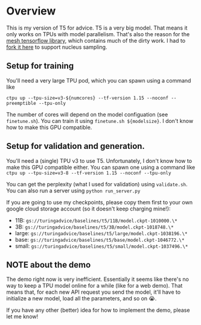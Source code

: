 # Overview

This is my version of T5 for advice. T5 is a very big model. That means it only works on TPUs with model parallelism. That's also the reason for the [mesh tensorflow library](https://github.com/tensorflow/mesh), which contains much of the dirty work. I had to [fork it here](https://github.com/rowanz/mesh) to support nucleus sampling.

## Setup for training
You'll need a very large TPU pod, which you can spawn using a command like

```
ctpu up --tpu-size=v3-${numcores} --tf-version 1.15 --noconf --preemptible --tpu-only
```
The number of cores will depend on the model configuation (see `finetune.sh`). You can train it using `finetune.sh ${modelsize}`.  I don't know how to make this GPU compatible.

## Setup for validation and generation.

You'll need a (single) TPU v3 to use T5. Unfortunately, I don't know how to make this GPU compatible either. You can spawn one using a command like
`ctpu up --tpu-size=v3-8 --tf-version 1.15 --noconf --tpu-only`

You can get the perplexity (what I used for validation) using `validate.sh`. You can also run a server using `python run_server.py`

If you are going to use my checkpoints, please copy them first to your own google cloud storage account (so it doesn't keep charging mine!):

*   11B: `gs://turingadvice/baselines/t5/11B/model.ckpt-1010000.\*`
*    3B: `gs://turingadvice/baselines/t5/3B/model.ckpt-1018748.\*`
* large: `gs://turingadvice/baselines/t5/large/model.ckpt-1038196.\*`
*  base: `gs://turingadvice/baselines/t5/base/model.ckpt-1046772.\*`
* small: `gs://turingadvice/baselines/t5/small/model.ckpt-1037496.\*`

## NOTE about the demo

The demo right now is very inefficient. Essentially it seems like there's no way to keep a TPU model online for a while (like for a web demo). That means that, for each new API request you send the model, it'll have to initialize a new model, load all the parameters, and so on :sob:.

If you have any other (better) idea for how to implement the demo, please let me know!